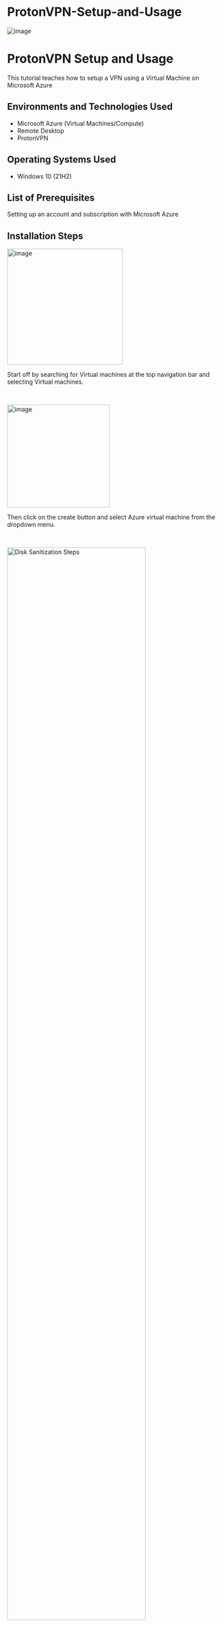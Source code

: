 # ProtonVPN-Setup-and-Usage
![image](https://github.com/JacobKnittle/ProtonVPN-Setup-and-Usage/assets/124555008/2761652e-1a4d-479a-851a-af0b9955be54)
<h1>ProtonVPN Setup and Usage</h1>
This tutorial teaches how to setup a VPN using a Virtual Machine on Microsoft Azure<br />


<h2>Environments and Technologies Used</h2>

- Microsoft Azure (Virtual Machines/Compute)
- Remote Desktop
- ProtonVPN

<h2>Operating Systems Used </h2>

- Windows 10</b> (21H2)

<h2>List of Prerequisites</h2>

Setting up an account and subscription with Microsoft Azure

<h2>Installation Steps</h2>

<p>
<img width="270" alt="image" src="https://github.com/JacobKnittle/ProtonVPN-Setup-and-Usage/assets/124555008/42beac47-0660-44ac-8a5d-351af320fd17">




</p>
<p>
Start off by searching for Virtual machines at the top navigation bar and selecting Virtual machines.
</p>
<br />

<p>
<img width="239" alt="image" src="https://github.com/JacobKnittle/ProtonVPN-Setup-and-Usage/assets/124555008/19b7504a-a1a9-4b4f-9a4c-c3e11c1acb3b">


</p>
<p>
Then click on the create button and select Azure virtual machine from the dropdown menu.
</p>
<br />

<p>
<img src="https://i.imgur.com/DJmEXEB.png" height="80%" width="80%" alt="Disk Sanitization Steps"/>
</p>
<p>
Lorem ipsum dolor sit amet, consectetur adipiscing elit, sed do eiusmod tempor incididunt ut labore et dolore magna aliqua. Ut enim ad minim veniam, quis nostrud exercitation ullamco laboris nisi ut aliquip ex ea commodo consequat. Duis aute irure dolor in reprehenderit in voluptate velit esse cillum dolore eu fugiat nulla pariatur.
</p>
<br />
